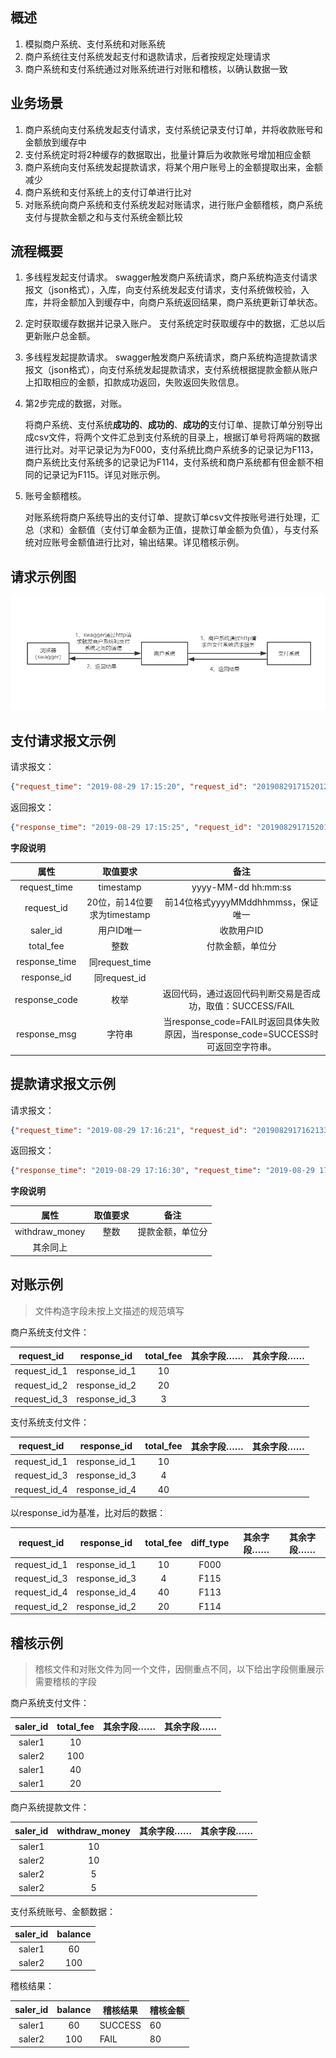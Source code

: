 ## 概述
1. 模拟商户系统、支付系统和对账系统
2. 商户系统往支付系统发起支付和退款请求，后者按规定处理请求
3. 商户系统和支付系统通过对账系统进行对账和稽核，以确认数据一致

## 业务场景

1. 商户系统向支付系统发起支付请求，支付系统记录支付订单，并将收款账号和金额放到缓存中
2. 支付系统定时将2种缓存的数据取出，批量计算后为收款账号增加相应金额
3. 商户系统向支付系统发起提款请求，将某个用户账号上的金额提取出来，金额减少
4. 商户系统和支付系统上的支付订单进行比对
5. 对账系统向商户系统和支付系统发起对账请求，进行账户金额稽核，商户系统支付与提款金额之和与支付系统金额比较

## 流程概要

1. 多线程发起支付请求。
  swagger触发商户系统请求，商户系统构造支付请求报文（json格式），入库，向支付系统发起支付请求，支付系统做校验，入库，并将金额加入到缓存中，向商户系统返回结果，商户系统更新订单状态。

2. 定时获取缓存数据并记录入账户。
  支付系统定时获取缓存中的数据，汇总以后更新账户总金额。

3. 多线程发起提款请求。
  swagger触发商户系统请求，商户系统构造提款请求报文（json格式），向支付系统发起提款请求，支付系统根据提款金额从账户上扣取相应的金额，扣款成功返回，失败返回失败信息。

4. 第2步完成的数据，对账。

   将商户系统、支付系统**成功的**、**成功的**、**成功的**支付订单、提款订单分别导出成csv文件，将两个文件汇总到支付系统的目录上，根据订单号将两端的数据进行比对。对平记录记为为F000，支付系统比商户系统多的记录记为F113，商户系统比支付系统多的记录记为F114，支付系统和商户系统都有但金额不相同的记录记为F115。详见对账示例。

5. 账号金额稽核。

   对账系统将商户系统导出的支付订单、提款订单csv文件按账号进行处理，汇总（求和）金额值（支付订单金额为正值，提款订单金额为负值），与支付系统对应账号金额值进行比对，输出结果。详见稽核示例。
   
## 请求示例图
![请求示例图](https://github.com/wenxiao156/IOCDemo/blob/master/%E8%AF%B7%E6%B1%82%E7%A4%BA%E4%BE%8B.png)

## 支付请求报文示例

请求报文：
```json
{"request_time": "2019-08-29 17:15:20", "request_id": "20190829171520123456", "saler_id": "saler2", "total_fee": "100"}
```
返回报文：

```json
{"response_time": "2019-08-29 17:15:25", "request_id": "20190829171520123456", "response_id": "20190829171525654321", "saler_id": "saler2", "total_fee": "100", "reponse_code": "SUCCESS", "response_msg": "OK"}
```



**字段说明**

|     属性      |          取值要求           |                             备注                             |
| :-----------: | :-------------------------: | :----------------------------------------------------------: |
| request_time  |          timestamp          |                     yyyy-MM-dd hh:mm:ss                      |
|  request_id   | 20位，前14位要求为timestamp |              前14位格式yyyyMMddhhmmss，保证唯一              |
|   saler_id    |         用户ID唯一          |                          收款用户ID                          |
|   total_fee   |            整数             |                       付款金额，单位分                       |
| response_time |       同request_time        |                                                              |
|  response_id  |        同request_id         |                                                              |
| response_code  |            枚举             |  返回代码，通过返回代码判断交易是否成功，取值：SUCCESS/FAIL  |
|  response_msg  |           字符串            | 当response_code=FAIL时返回具体失败原因，当response_code=SUCCESS时可返回空字符串。 |



## 提款请求报文示例
请求报文：
```json
{"request_time": "2019-08-29 17:16:21", "request_id": "20190829171621334455", "withdraw_money": "100", "saler_id": "saler1"}
```
返回报文：

```json
{"response_time": "2019-08-29 17:16:30", "request_time": "2019-08-29 17:16:21", "request_id": "20190829171621334455", "withdraw_money": "100", "saler_id": "saler1", "response_id": "20190829171630554433", "reponse_code": "FAIL", "response_msg": "账户余额不足，提款失败"}
```

**字段说明**

|      属性      | 取值要求 |       备注       |
| :------------: | :------: | :--------------: |
| withdraw_money |   整数   | 提款金额，单位分 |
|    其余同上    |          |                  |



## 对账示例

> 文件构造字段未按上文描述的规范填写

商户系统支付文件：

|      request_id      | response_id |       total_fee       |    其余字段……   | 其余字段…… |
| :------------: | :------: | :--------------: | :------: | -------------- |
| request_id_1 | response_id_1 | 10 | |  |
| request_id_2 | response_id_2 | 20 | |  |
| request_id_3 | response_id_3 | 3 | |  |

支付系统支付文件：

|      request_id      | response_id |       total_fee       |    其余字段……   | 其余字段…… |
| :------------: | :------: | :--------------: | :------: | -------------- |
| request_id_1 | response_id_1 | 10 | |  |
| request_id_3 | response_id_3 | 4 | |  |
| request_id_4 | response_id_4 | 40 | |  |

以response_id为基准，比对后的数据：

|      request_id      | response_id |       total_fee       | diff_type | 其余字段…… | 其余字段…… |
| :------------: | :------: | :--------------: | :------: | -------------- | -------------- |
| request_id_1 | response_id_1 | 10 | F000 |  |  |
| request_id_3 | response_id_3 | 4 | F115 |  |  |
| request_id_4 | response_id_4 | 40 | F113 |  |  |
| request_id_2 | response_id_2 | 20 | F114 | |  |

## 稽核示例

> 稽核文件和对账文件为同一个文件，因侧重点不同，以下给出字段侧重展示需要稽核的字段

商户系统支付文件：

| saler_id | total_fee | 其余字段…… | 其余字段…… |
| :------: | :-------: | ---------- | ---------- |
|  saler1  |    10     |            |            |
|  saler2  |    100    |            |            |
|  saler1  |    40     |            |            |
|  saler1  |    20     |            |            |

商户系统提款文件：

| saler_id | withdraw_money | 其余字段…… | 其余字段…… |
| :------: | :------------: | ---------- | ---------- |
|  saler1  |       10       |            |            |
|  saler2  |       10       |            |            |
|  saler2  |       5        |            |            |
|  saler2  |       5        |            |            |

支付系统账号、金额数据：

| saler_id | balance |
| :------: | :-----: |
|  saler1  |   60    |
|  saler2  |   100   |

稽核结果：

| saler_id | balance | 稽核结果 | 稽核金额 |
| :------: | :------------: | ---------- | ---------- |
|  saler1  |       60       |   SUCCESS         |   60         |
|  saler2  |       100       |     FAIL       |      80      |
